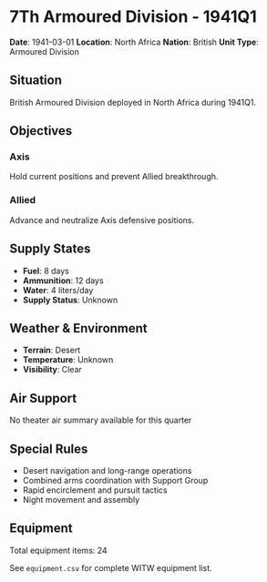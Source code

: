 # 7Th Armoured Division - 1941Q1

**Date**: 1941-03-01
**Location**: North Africa
**Nation**: British
**Unit Type**: Armoured Division

## Situation

British Armoured Division deployed in North Africa during 1941Q1.

## Objectives

### Axis
Hold current positions and prevent Allied breakthrough.

### Allied
Advance and neutralize Axis defensive positions.

## Supply States

- **Fuel**: 8 days
- **Ammunition**: 12 days
- **Water**: 4 liters/day
- **Supply Status**: Unknown

## Weather & Environment

- **Terrain**: Desert
- **Temperature**: Unknown
- **Visibility**: Clear

## Air Support

No theater air summary available for this quarter

## Special Rules

- Desert navigation and long-range operations
- Combined arms coordination with Support Group
- Rapid encirclement and pursuit tactics
- Night movement and assembly

## Equipment

Total equipment items: 24

See `equipment.csv` for complete WITW equipment list.
